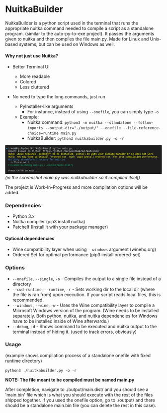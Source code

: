 # NuitkaBuilder

NuitkaBuilder is a python script used in the terminal that runs the appropriate nuitka command needed to compile a script as a standalone program. (similar to the auto-py-to-exe project). It passes the arguments given to nuitka and then compiles the file main.py. Made for Linux and Unix-based systems, but can be used on Windows as well. 

#### Why not just use Nuitka?
- Better Terminal UI
  - More readable
  - Colored
  - Less cluttered

- No need to type the long commands, just run
  - PyInstaller-like arguments
    - For instance, instead of using `--onefile`, you can simply type `-o`
  - Example:
    - Nuitka command: `python3 -m nuitka --standalone --follow-imports --output-dir="./output/" --onefile --file-reference-choice=runtime main.py`
    - NuitkaBuilder: `python3 nuitkabuilder.py -o -r`

![screenshot](https://github.com/neek8044/NuitkaBuilder/blob/master/screenshot.png?raw=true)
*(in the screenshot main.py was nuitkabuilder so it compiled itself)*

The project is Work-In-Progress and more compilation options will be added.

### Dependencies
- Python 3.x
- Nuitka compiler (pip3 install nuitka)
- Patchelf (Install it with your package manager)

#### Optional dependencies
- Wine compatibility layer when using `--windows` argument (winehq.org)
- Ordered Set for optimal performance (pip3 install ordered-set)

### Options
- `--onefile`, `--single`, `-o` - Compiles the output to a single file instead of a directory
- `--cwd-runtime`, `--runtime`, `-r` - Sets working dir to the local dir (where the file is ran from) upon execution. If your script reads local files, this is recommended.
- `--windows`, `--wine`, `-w` - Uses the Wine compatibility layer to compile a Microsoft Windows version of the program. (Wine needs to be installed separately. Both python, nuitka, and nuitka dependencies for Windows have to be installed inside of Wine afterwards.)
- `--debug`, `-d` - Shows command to be executed and nuitka output to the terminal instead of hiding it. (used to track errors, obviously)

### Usage
(example shows compilation process of a standalone onefile with fixed runtime directory)
```
python3 ./nuitkabuilder.py -o -r
```
**NOTE: The file meant to be compiled must be named main.py**

After completion, navigate to ./output/main.dist/ and you should see a 'main.bin' file which is what you should execute with the rest of the files shipped together. If you used the onefile option, go to ./output/ and there should be a standalone main.bin file (you can delete the rest in this case).
